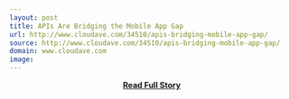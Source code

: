 ```yaml
---
layout: post
title: APIs Are Bridging the Mobile App Gap
url: http://www.cloudave.com/34510/apis-bridging-mobile-app-gap/
source: http://www.cloudave.com/34510/apis-bridging-mobile-app-gap/
domain: www.cloudave.com
image: 
---
```


<p></p>
<center><p><a href="http://www.cloudave.com/34510/apis-bridging-mobile-app-gap/" style='padding:25px; font-sze:18px; font-weight: bold;'>Read Full Story</a></p></center>
